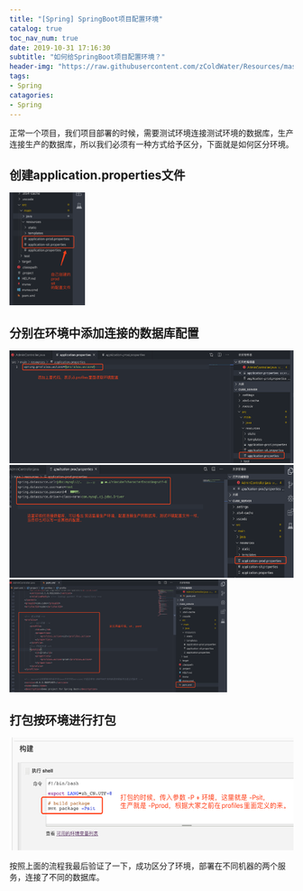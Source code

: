 ```yaml
---
title: "[Spring] SpringBoot项目配置环境"
catalog: true
toc_nav_num: true
date: 2019-10-31 17:16:30
subtitle: "如何给SpringBoot项目配置环境？"
header-img: "https://raw.githubusercontent.com/zColdWater/Resources/master/Images/legend_cover.jpg"
tags:
- Spring
catagories:
- Spring
---
```


正常一个项目，我们项目部署的时候，需要测试环境连接测试环境的数据库，生产连接生产的数据库，所以我们必须有一种方式给予区分，下面就是如何区分环境。  

## 创建application.properties文件

 <img src="https://raw.githubusercontent.com/zColdWater/Resources/master/Images/springenv1.png" height="200" />


## 分别在环境中添加连接的数据库配置

 <img src="https://raw.githubusercontent.com/zColdWater/Resources/master/Images/springenv2.png" height="200" />

 <img src="https://raw.githubusercontent.com/zColdWater/Resources/master/Images/springenv3.png" height="200" />

 <img src="https://raw.githubusercontent.com/zColdWater/Resources/master/Images/springenv4.png" height="200" />



## 打包按环境进行打包

 <img src="https://raw.githubusercontent.com/zColdWater/Resources/master/Images/springenv5.png" height="200" />


按照上面的流程我最后验证了一下，成功区分了环境，部署在不同机器的两个服务，连接了不同的数据库。


